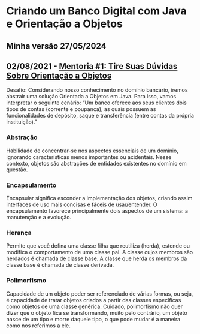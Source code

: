 # Criando um Banco Digital com Java e Orientação a Objetos
## Minha versão 27/05/2024
## 02/08/2021 - [Mentoria #1: Tire Suas Dúvidas Sobre Orientação a Objetos](https://www.youtube.com/watch?v=YS6ouOhkyNI)

Desafio: Considerando nosso conhecimento no domínio bancário, iremos abstrair uma solução Orientada a Objetos em Java. Para isso, vamos interpretar o seguinte cenário:
“Um banco oferece aos seus clientes dois tipos de contas (corrente e poupança), as quais possuem as funcionalidades de depósito, saque e transferência (entre contas da própria instituição).”

### Abstração
Habilidade de concentrar-se nos aspectos essenciais de um domínio, ignorando características menos importantes ou acidentais. Nesse contexto, objetos são abstrações de entidades existentes no domínio em questão.

### Encapsulamento
Encapsular significa esconder a implementação dos objetos, criando assim interfaces de uso mais concisas e fáceis de usar/entender. O encapsulamento favorece principalmente dois aspectos de um sistema: a manutenção e a evolução.

### Herança
Permite que você defina uma classe filha que reutiliza (herda), estende ou modifica o comportamento de uma classe pai. A classe cujos membros são herdados é chamada de classe base. A classe que herda os membros da classe base é chamada de classe derivada.

### Polimorfismo
Capacidade de um objeto poder ser referenciado de várias formas, ou seja, é capacidade de tratar objetos criados a partir das classes específicas como objetos de uma classe genérica. Cuidado, polimorfismo não quer dizer que o objeto fica se transformando, muito pelo contrário, um objeto nasce de um tipo e morre daquele tipo, o que pode mudar é a maneira como nos referimos a ele.
